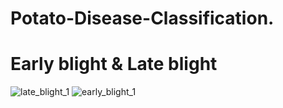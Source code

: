 # Potato-Disease-Classification. 
# Early blight & Late blight
 
![late_blight_1](https://github.com/user-attachments/assets/d87d1f9d-2c19-490c-bd78-77a2b0a97765)
![early_blight_1](https://github.com/user-attachments/assets/b2325ac3-8660-425d-9118-55ef4d58247d)
